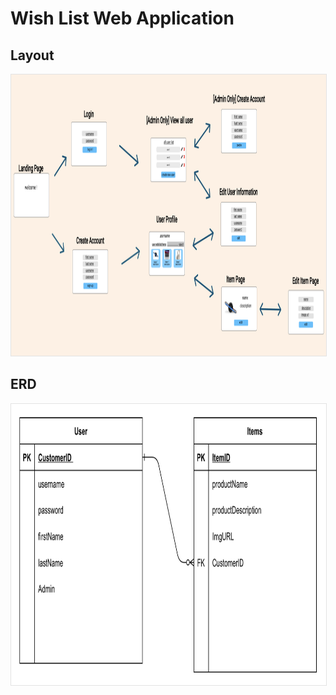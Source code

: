 # Wish List Web Application 

## Layout
<img style="border: 1px solid rgba(0, 0, 0, 0.1);" width="1000" height="450" src="https://github.com/larafonse/CST438Project2/blob/main/p2.png?raw=true"/>

## ERD
<img style="border: 1px solid rgba(0, 0, 0, 0.1);" width="1000" height="450" src="https://github.com/larafonse/CST438Project2/blob/erd_wireframe/erd.png?raw=true"/>

